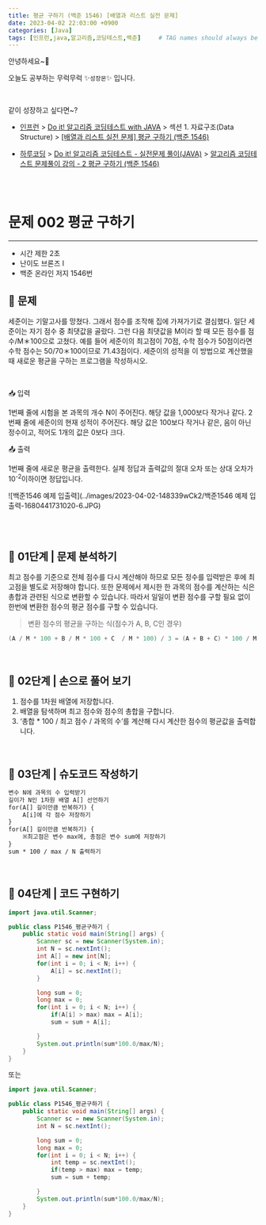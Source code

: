 ```yaml
---
title: 평균 구하기 (백준 1546) [배열과 리스트 실전 문제] 
date: 2023-04-02 22:03:00 +0900
categories: [Java]
tags: [인프런,java,알고리즘,코딩테스트,백준]     # TAG names should always be lowercase
---
```



안녕하세요~👋

오늘도 공부하는 무럭무럭 ✨`성장몬`✨ 입니다. 

<br>

같이 성장하고 싶다면~?

+ [인프런](https://www.inflearn.com/) > [Do it! 알고리즘 코딩테스트 with JAVA](https://inf.run/kZnd) > 섹션 1. 자료구조(Data Structure) > [[배열과 리스트 실전 문제] 평균 구하기 (백준 1546)](https://www.inflearn.com/course/lecture?courseSlug=%EB%91%90%EC%9E%87-%EC%95%8C%EA%B3%A0%EB%A6%AC%EC%A6%98-%EC%BD%94%EB%94%A9%ED%85%8C%EC%8A%A4%ED%8A%B8-%EC%9E%90%EB%B0%94&unitId=148339)

+ [하루코딩](https://www.youtube.com/@codingtest) > [Do it! 알고리즘 코딩테스트 - 실전문제 풀이(JAVA)](https://youtube.com/playlist?list=PLFgS-xIWwNVU_qgeg7wz_aMCk22YppiC6) > [알고리즘 코딩테스트 문제풀이 강의 - 2 평균 구하기 (백준 1546)](https://youtu.be/31Z1tH5frYY)

<br>

<br>

# 문제 002 평균 구하기

---

- 시간 제한 2초
- 난이도 브론즈 Ⅰ
- 백준 온라인 저지 1546번



## 📝 **문제**

세준이는 기말고사를 망쳤다. 그래서 점수를 조작해 집에 가져가기로 결심했다. 일단 세준이는 자기 점수 중 최댓값을 골랐다. 그런 다음 최댓값을 M이라 할 때 모든 점수를 점수/M＊100으로 고쳤다. 예를 들어 세준이의 최고점이 70점, 수학 점수가 50점이라면 수학 점수는 50/70＊100이므로 71.43점이다. 세준이의 성적을 이 방법으로 계산했을 때 새로운 평균을 구하는 프로그램을 작성하시오.

<br>

📥 입력

1번째 줄에 시험을 본 과목의 개수 N이 주어진다. 해당 값을 1,000보다 작거나 같다. 2번째 줄에 세준이의 현재 성적이 주어진다. 해당 값은 100보다 작거나 같은, 음이 아닌 정수이고, 적어도 1개의 값은 0보다 크다.

📤 출력

1번째 줄에 새로운 평균을 출력한다. 실제 정답과 출력값의 절대 오차 또는 상대 오차가 10<sup>-2</sup>이하이면 정답입니다.



![백준1546 예제 입출력](../images/2023-04-02-148339wCk2/백준1546 예제 입출력-1680441731020-6.JPG)

<br>

<br>

## 💙 01단계 | 문제 분석하기

최고 점수를 기준으로 전체 점수를 다시 계산해야 하므로 모든 정수를 입력받은 후에 최고점을 별도로 저장해야 합니다. 또한 문제에서 제시한 한 과목의 점수를 계산하는 식은 총합과 관련된 식으로 변환할 수 있습니다. 따라서 일일이 변환 점수를 구할 필요 없이 한번에 변환한 점수의 평균 점수를 구할 수 있습니다.

> 변환 점수의 평균을 구하는 식(점수가 A, B, C인 경우)

```java
(A / M * 100 + B / M * 100 + C  / M * 100) / 3 = (A + B + C) * 100 / M / 3
```



<br>

## 💙 02단계 | 손으로 풀어 보기

1. 점수를 1차원 배열에 저장합니다.
2. 배열을 탐색하며 최고 점수와 점수의 총합을 구합니다.
3. ‘총합 * 100 / 최고 점수 / 과목의 수’를 계산해 다시 계산한 점수의 평균값을 출력합니다.

<br>

## 💙 03단계 | 슈도코드 작성하기

```tex
변수 N에 과목의 수 입력받기
길이가 N인 1차원 배열 A[] 선언하기
for(A[] 길이만큼 반복하기) {
	A[i]에 각 점수 저장하기
}
for(A[] 길이만큼 반복하기) {
	※최고점은 변수 max에, 총점은 변수 sum에 저장하기
}
sum * 100 / max / N 출력하기
```

<br>

## 💙 04단계 | 코드 구현하기

```java
import java.util.Scanner;

public class P1546_평균구하기 {
    public static void main(String[] args) {
        Scanner sc = new Scanner(System.in);
        int N = sc.nextInt();
        int A[] = new int[N];
        for(int i = 0; i < N; i++) {
            A[i] = sc.nextInt();
        }

        long sum = 0;
        long max = 0;
        for(int i = 0; i < N; i++) {
            if(A[i] > max) max = A[i];
            sum = sum + A[i];

        }
        System.out.println(sum*100.0/max/N);
    }
}
```

 또는

```java
import java.util.Scanner;

public class P1546_평균구하기 {
    public static void main(String[] args) {
        Scanner sc = new Scanner(System.in);
        int N = sc.nextInt();

        long sum = 0;
        long max = 0;
        for(int i = 0; i < N; i++) {
            int temp = sc.nextInt();
            if(temp > max) max = temp;
            sum = sum + temp;

        }
        System.out.println(sum*100.0/max/N);
    }
}
```

<br>

<br>

<br>